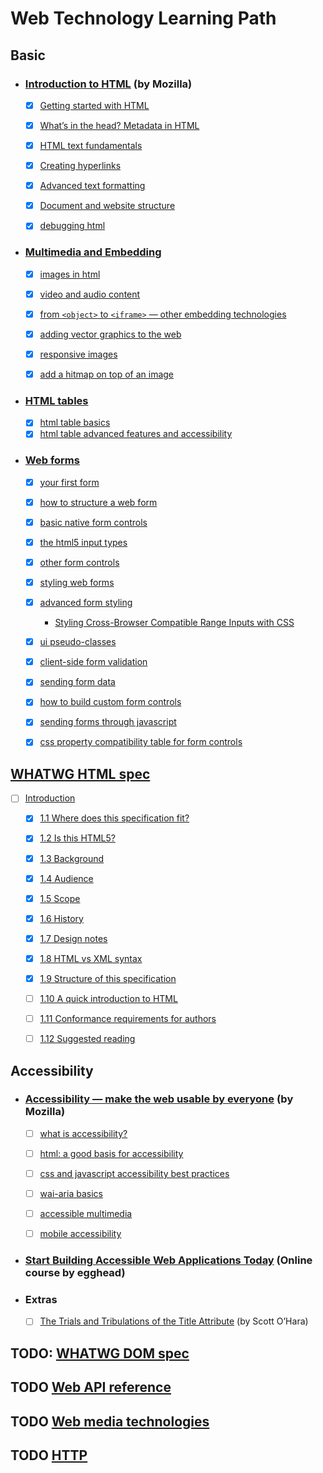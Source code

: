 # Web Technology Learning Path

## Basic

- ### [Introduction to HTML](https://developer.mozilla.org/en-US/docs/Learn/HTML/Introduction_to_HTML) (by Mozilla)

  - [x] [Getting started with HTML](https://developer.mozilla.org/en-US/docs/Learn/HTML/Introduction_to_HTML/Getting_started)

  - [x] [What’s in the head? Metadata in HTML](https://developer.mozilla.org/en-US/docs/Learn/HTML/Introduction_to_HTML/The_head_metadata_in_HTML)

  - [x] [HTML text fundamentals](https://developer.mozilla.org/en-US/docs/Learn/HTML/Introduction_to_HTML/HTML_text_fundamentals)

  - [x] [Creating hyperlinks](https://developer.mozilla.org/en-US/docs/Learn/HTML/Introduction_to_HTML/Creating_hyperlinks)

  - [x] [Advanced text formatting](https://developer.mozilla.org/en-US/docs/Learn/HTML/Introduction_to_HTML/Advanced_text_formatting)

  - [x] [Document and website structure](https://developer.mozilla.org/en-US/docs/Learn/HTML/Introduction_to_HTML/Document_and_website_structure)

  - [x] [debugging html](https://developer.mozilla.org/en-US/docs/Learn/HTML/Introduction_to_HTML/Debugging_HTML)

- ### [Multimedia and Embedding](https://developer.mozilla.org/en-US/docs/Learn/HTML/Multimedia_and_embedding)

  - [x] [images in html](https://developer.mozilla.org/en-US/docs/Learn/HTML/Multimedia_and_embedding/Images_in_HTML)

  - [x] [video and audio content](https://developer.mozilla.org/en-US/docs/Learn/HTML/Multimedia_and_embedding/Video_and_audio_content)

  - [x] [from `<object>` to `<iframe>` — other embedding technologies](https://developer.mozilla.org/en-US/docs/Learn/HTML/Multimedia_and_embedding/Other_embedding_technologies)

  - [x] [adding vector graphics to the web](https://developer.mozilla.org/en-US/docs/Learn/HTML/Multimedia_and_embedding/Adding_vector_graphics_to_the_Web)

  - [x] [responsive images](https://developer.mozilla.org/en-US/docs/Learn/HTML/Multimedia_and_embedding/Responsive_images)

  - [x] [add a hitmap on top of an image](https://developer.mozilla.org/en-US/docs/Learn/HTML/Howto/Add_a_hit_map_on_top_of_an_image)

* ### [HTML tables](https://developer.mozilla.org/en-US/docs/Learn/HTML/Tables)

  - [x] [html table basics](https://developer.mozilla.org/en-US/docs/Learn/HTML/Tables/Basics)
  - [x] [html table advanced features and accessibility](https://developer.mozilla.org/en-US/docs/Learn/HTML/Tables/Advanced)

* ### [Web forms](https://developer.mozilla.org/en-US/docs/Learn/HTML/Forms)

  - [x] [your first form](https://developer.mozilla.org/en-US/docs/Learn/Forms/Your_first_form)

  - [x] [how to structure a web form](https://developer.mozilla.org/en-US/docs/Learn/Forms/How_to_structure_a_web_form)

  - [x] [basic native form controls](https://developer.mozilla.org/en-US/docs/Learn/Forms/Basic_native_form_controls)

  - [x] [the html5 input types](https://developer.mozilla.org/en-US/docs/Learn/Forms/HTML5_input_types)

  - [x] [other form controls](https://developer.mozilla.org/en-US/docs/Learn/Forms/Other_form_controls)

  - [x] [styling web forms](https://developer.mozilla.org/en-US/docs/Learn/Forms/Styling_web_forms)

  - [x] [advanced form styling](https://developer.mozilla.org/en-US/docs/Learn/Forms/Advanced_form_styling)

    - [Styling Cross-Browser Compatible Range Inputs with CSS](https://css-tricks.com/styling-cross-browser-compatible-range-inputs-css/)

  - [x] [ui pseudo-classes](https://developer.mozilla.org/en-US/docs/Learn/Forms/UI_pseudo-classes)

  - [x] [client-side form validation](https://developer.mozilla.org/en-US/docs/Learn/Forms/Form_validation)

  - [x] [sending form data](https://developer.mozilla.org/en-US/docs/Learn/Forms/Sending_and_retrieving_form_data)

  - [x] [how to build custom form controls](https://developer.mozilla.org/en-US/docs/Learn/Forms/How_to_build_custom_form_controls)

  - [x] [sending forms through javascript](https://developer.mozilla.org/en-US/docs/Learn/Forms/Sending_forms_through_JavaScript)

  - [x] [css property compatibility table for form controls](https://developer.mozilla.org/en-US/docs/Learn/Forms/Property_compatibility_table_for_form_controls)
  
  
## [WHATWG HTML spec](https://html.spec.whatwg.org/multipage/)

- [ ] [Introduction](https://html.spec.whatwg.org/multipage/introduction.html#introduction)

  - [x] [1.1 Where does this specification fit?](https://html.spec.whatwg.org/multipage/introduction.html#abstract)
  
  - [x] [1.2 Is this HTML5?](https://html.spec.whatwg.org/multipage/introduction.html#is-this-html5?)
  
  - [x] [1.3 Background](https://html.spec.whatwg.org/multipage/introduction.html#background)
  
  - [x] [1.4 Audience](https://html.spec.whatwg.org/multipage/introduction.html#audience)
  
  - [x] [1.5 Scope](https://html.spec.whatwg.org/multipage/introduction.html#scope)
  
  - [x] [1.6 History](https://html.spec.whatwg.org/multipage/introduction.html#history-2)
  
  - [x] [1.7 Design notes](https://html.spec.whatwg.org/multipage/introduction.html#design-notes)
  
  - [x] [1.8 HTML vs XML syntax](https://html.spec.whatwg.org/multipage/introduction.html#html-vs-xhtml)
  
  - [x] [1.9 Structure of this specification](https://html.spec.whatwg.org/multipage/introduction.html#structure-of-this-specification)
  
  - [ ] [1.10 A quick introduction to HTML](https://html.spec.whatwg.org/multipage/introduction.html#a-quick-introduction-to-html)
  
  - [ ] [1.11 Conformance requirements for authors](https://html.spec.whatwg.org/multipage/introduction.html#conformance-requirements-for-authors)
  
  - [ ] [1.12 Suggested reading](https://html.spec.whatwg.org/multipage/introduction.html#suggested-reading)

## Accessibility

- ### [Accessibility — make the web usable by everyone](https://developer.mozilla.org/en-US/docs/Learn/Accessibility) (by Mozilla)

  - [ ] [what is accessibility?](https://developer.mozilla.org/en-US/docs/Learn/Accessibility/What_is_accessibility)

  - [ ] [html: a good basis for accessibility](https://developer.mozilla.org/en-US/docs/Learn/Accessibility/HTML)

  - [ ] [css and javascript accessibility best practices](https://developer.mozilla.org/en-US/docs/Learn/Accessibility/CSS_and_JavaScript)

  - [ ] [wai-aria basics](https://developer.mozilla.org/en-US/docs/Learn/Accessibility/WAI-ARIA_basics)

  - [ ] [accessible multimedia](https://developer.mozilla.org/en-US/docs/Learn/Accessibility/Multimedia)

  - [ ] [mobile accessibility](https://developer.mozilla.org/en-US/docs/Learn/Accessibility/Mobile)

- ### [Start Building Accessible Web Applications Today](https://egghead.io/courses/start-building-accessible-web-applications-today) (Online course by egghead)

- ### Extras

  - [ ] [The Trials and Tribulations of the Title Attribute](https://www.24a11y.com/2017/the-trials-and-tribulations-of-the-title-attribute) (by Scott O’Hara)

## TODO: [WHATWG DOM spec](https://dom.spec.whatwg.org/)

## TODO [Web API reference](https://developer.mozilla.org/en-US/docs/Web/Reference/API)

## TODO [Web media technologies](https://developer.mozilla.org/en-US/docs/Web/Media)

## TODO [HTTP](https://developer.mozilla.org/en-US/docs/Web/HTTP)
